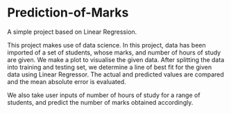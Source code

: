 # Prediction-of-Marks
A simple project based on Linear Regression.

This project makes use of data science. In this project, data has been imported of a set of students, whose marks, and number of hours of study are given. We make a plot to visualise the given data. After splitting the data into training and testing set, we determine a line of best fit for the given data using Linear Regressor. The actual and predicted values are compared and the mean absolute error is evaluated.

We also take user inputs of number of hours of study for a range of students, and predict the number of marks obtained accordingly.
